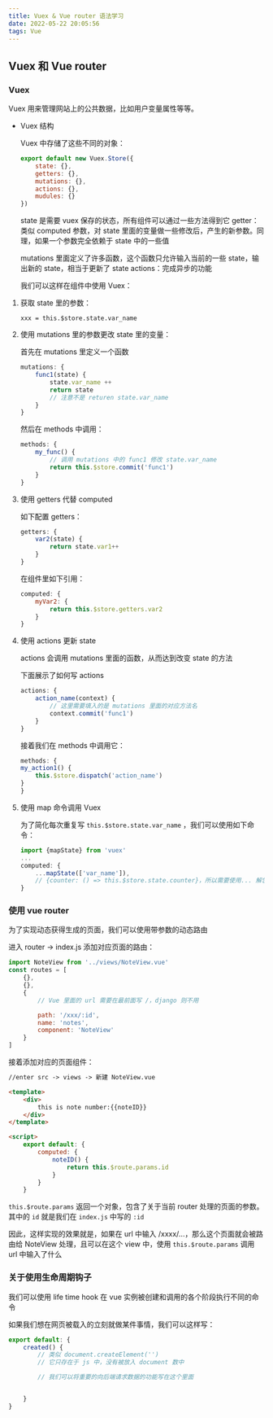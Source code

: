 ```yaml
---
title: Vuex & Vue router 语法学习
date: 2022-05-22 20:05:56
tags: Vue
---
```


## Vuex 和 Vue router

### Vuex

Vuex 用来管理网站上的公共数据，比如用户变量属性等等。

- Vuex 结构

    Vuex 中存储了这些不同的对象：
    ```javascript
    export default new Vuex.Store({
        state: {},
        getters: {},
        mutations: {},
        actions: {},
        mudules: {}
    })
    ```

    state 是需要 vuex 保存的状态，所有组件可以通过一些方法得到它
    getter：类似 computed 参数，对 state 里面的变量做一些修改后，产生的新参数。同理，如果一个参数完全依赖于 state 中的一些值

    mutations 里面定义了许多函数，这个函数只允许输入当前的一些 state，输出新的 state，相当于更新了 state
    actions：完成异步的功能

    我们可以这样在组件中使用 Vuex：

1. 获取 state 里的参数：

    `xxx = this.$store.state.var_name`

2. 使用 mutations 里的参数更改 state 里的变量：

    首先在 mutations 里定义一个函数
    ```javascript
    mutations: {
        func1(state) {
            state.var_name ++
            return state
            // 注意不是 returen state.var_name
        }
    }
    ```

    然后在 methods 中调用：
    ```javascript
    methods: {
        my_func() {
            // 调用 mutations 中的 func1 修改 state.var_name
            return this.$store.commit('func1')
        }
    }
    ```

3. 使用 getters 代替 computed

    如下配置 getters：
    ```javascript
    getters: {
        var2(state) {
            return state.var1++
        }
    }
    ```

    在组件里如下引用：
    ```javascript
    computed: {
        myVar2: {
            return this.$store.getters.var2
        }
    }
    ```

4.  使用 actions 更新 state

    actions 会调用 mutations 里面的函数，从而达到改变 state 的方法

    下面展示了如何写 actions
    ```javascript
    actions: {
        action_name(context) {
            // 这里需要填入的是 mutations 里面的对应方法名
            context.commit('func1')
        }
    }
    ```

    接着我们在 methods 中调用它：
    ```javascript
    methods: {
    my_action1() {
        this.$store.dispatch('action_name')
    }
    }
    ```

5.  使用 map 命令调用 Vuex

    为了简化每次重复写 `this.$store.state.var_name` ，我们可以使用如下命令：
    ```javascript
    import {mapState} from 'vuex'
    ...
    computed: {
        ...mapState(['var_name']),
        // {counter: () => this.$store.state.counter}，所以需要使用... 解包
    }
    ```

###  使用 vue router

为了实现动态获得生成的页面，我们可以使用带参数的动态路由

进入 router -> index.js 添加对应页面的路由：
```javascript
import NoteView from '../views/NoteView.vue'
const routes = [
    {},
    {},
    {
        // Vue 里面的 url 需要在最前面写 /，django 则不用

        path: '/xxx/:id',
        name: 'notes',
        component: 'NoteView'
    }
]
```

接着添加对应的页面组件：
```html
//enter src -> views -> 新建 NoteView.vue

<template>
    <div>
        this is note number:{{noteID}}
    </div>
</template>

<script>
    export default: {
        computed: {
            noteID() {
                return this.$route.params.id
            }
        }
    }
```

`this.$route.params` 返回一个对象，包含了关于当前 router 处理的页面的参数。
其中的 `id` 就是我们在 `index.js` 中写的 `:id`

因此，这样实现的效果就是，如果在 url 中输入 /xxxx/...，那么这个页面就会被路由给 NoteView 处理，且可以在这个 view 中，使用 `this.$route.params` 调用 url 中输入了什么

### 关于使用生命周期钩子

我们可以使用 life time hook 在 vue 实例被创建和调用的各个阶段执行不同的命令

如果我们想在网页被载入的立刻就做某件事情，我们可以这样写：
```javascript
export default: {
    created() {
        // 类似 document.createElement('')
        // 它只存在于 js 中，没有被放入 document 数中

        // 我们可以将重要的向后端请求数据的功能写在这个里面


    }
}
```























